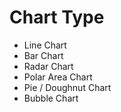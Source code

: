 # Chart Type
* Line Chart
* Bar Chart
* Radar Chart
* Polar Area Chart
* Pie / Doughnut Chart
* Bubble Chart